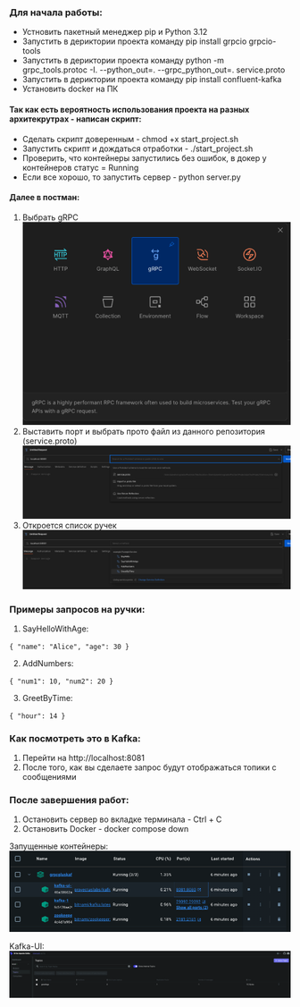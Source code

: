### **Для начала работы:**

* Устновить пакетный менеджер pip и Python 3.12
* Запустить в дериктории проекта команду pip install grpcio grpcio-tools
* Запустить в дериктории проекта команду python -m grpc_tools.protoc -I. --python_out=. --grpc_python_out=. service.proto
* Запустить в дериктории проекта команду pip install confluent-kafka
* Установить docker на ПК

#### Так как есть вероятность использования проекта на разных архитекрутрах - написан скрипт:
* Сделать скрипт доверенным - chmod +x start_project.sh
* Запустить скрипт и дождаться отработки - ./start_project.sh
* Проверить, что контейнеры запустились без ошибок, в докер у контейнеров статус = Running
* Если все хорошо, то запустить сервер - python server.py


#### Далее в постман:
1. Выбрать gRPC
![Снимок экрана 2024-12-17 в 12.36.58.png](images%2F%D0%A1%D0%BD%D0%B8%D0%BC%D0%BE%D0%BA%20%D1%8D%D0%BA%D1%80%D0%B0%D0%BD%D0%B0%202024-12-17%20%D0%B2%2012.36.58.png)
2. Выставить порт и выбрать прото файл из данного репозитория (service.proto)
![Снимок экрана 2024-12-17 в 12.37.59.png](images%2F%D0%A1%D0%BD%D0%B8%D0%BC%D0%BE%D0%BA%20%D1%8D%D0%BA%D1%80%D0%B0%D0%BD%D0%B0%202024-12-17%20%D0%B2%2012.37.59.png)
3. Откроется список ручек
![Снимок экрана 2024-12-17 в 12.39.51.png](images%2F%D0%A1%D0%BD%D0%B8%D0%BC%D0%BE%D0%BA%20%D1%8D%D0%BA%D1%80%D0%B0%D0%BD%D0%B0%202024-12-17%20%D0%B2%2012.39.51.png)

### Примеры запросов на ручки:

1. SayHelloWithAge:

`{
  "name": "Alice",
  "age": 30
}`

2. AddNumbers:

`{
  "num1": 10,
  "num2": 20
}`

3. GreetByTime:

`{
  "hour": 14
}`

### Как посмотреть это в Kafka:

1. Перейти на http://localhost:8081
2. После того, как вы сделаете запрос будут отображаться топики с сообщениями

### После завершения работ:

1. Остановить сервер во вкладке терминала - Сtrl + C
2. Остановить Docker - docker compose down


Запущенные контейнеры:
![Снимок экрана 2024-12-17 в 13.18.58.png](images%2F%D0%A1%D0%BD%D0%B8%D0%BC%D0%BE%D0%BA%20%D1%8D%D0%BA%D1%80%D0%B0%D0%BD%D0%B0%202024-12-17%20%D0%B2%2013.18.58.png)

Kafka-UI:
![Снимок экрана 2024-12-17 в 13.19.57.png](images%2F%D0%A1%D0%BD%D0%B8%D0%BC%D0%BE%D0%BA%20%D1%8D%D0%BA%D1%80%D0%B0%D0%BD%D0%B0%202024-12-17%20%D0%B2%2013.19.57.png)
